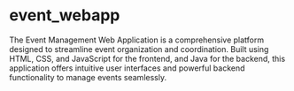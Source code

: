 # event_webapp
The Event Management Web Application is a comprehensive platform designed to streamline event organization and coordination. Built using HTML, CSS, and JavaScript for the frontend, and Java for the backend, this application offers intuitive user interfaces and powerful backend functionality to manage events seamlessly.
